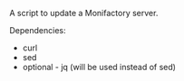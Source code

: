 A script to update a Monifactory server.

Dependencies:
  * curl 
  * sed
  * optional - jq (will be used instead of sed)
